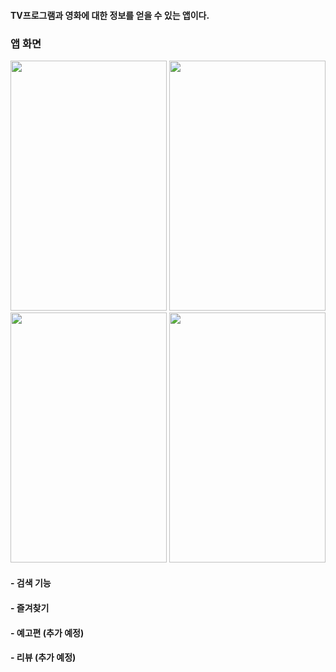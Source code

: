 
#### TV프로그램과 영화에 대한 정보를 얻을 수 있는 앱이다.


### 앱 화면

<img src="https://user-images.githubusercontent.com/39490416/134898661-cb402392-a18d-40a0-b9fb-275ea1b68224.gif" width="250" height="400">
<img src="https://user-images.githubusercontent.com/39490416/134900026-fa867f3a-802d-47fa-9122-24f27d709d6c.gif" width="250" height="400">
<img src="https://user-images.githubusercontent.com/39490416/134906213-03173700-64b2-4153-91b6-b79345e4dc17.gif" width="250" height="400">
<img src="https://user-images.githubusercontent.com/39490416/134906948-9479602f-6225-4549-8417-a9ea5a96bebe.gif" width="250" height="400">


#### - 검색 기능
#### - 즐겨찾기
#### - 예고편 (추가 예정)
#### - 리뷰 (추가 예정)
